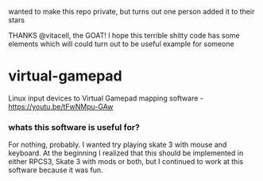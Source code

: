 wanted to make this repo private, but turns out one person added it to their stars

THANKS @vitacell, the GOAT! 
I hope this terrible shitty code has some elements which will could turn out to be useful example for someone


# virtual-gamepad
Linux input devices to Virtual Gamepad mapping software - https://youtu.be/tFwNMpu-GAw

### whats this software is useful for?
For nothing, probably. I wanted try playing skate 3 with mouse and keyboard. 
At the beginning I realized that this should be implemented in either RPCS3, Skate 3 with mods or both,
but I continued to work at this software because it was fun.
